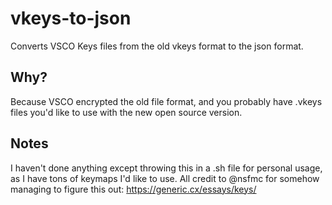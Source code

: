 # vkeys-to-json
Converts VSCO Keys files from the old vkeys format to the json format. 

## Why?
Because VSCO encrypted the old file format, and you probably have .vkeys files you'd like to use with the new open source version.

## Notes
I haven't done anything except throwing this in a .sh file for personal usage, as I have tons of keymaps I'd like to use. All credit to @nsfmc for somehow managing to figure this out:
https://generic.cx/essays/keys/
